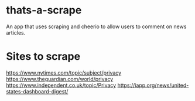 # thats-a-scrape
An app that uses scraping and cheerio to allow users to comment on news articles. 

# Sites to scrape
https://www.nytimes.com/topic/subject/privacy
https://www.theguardian.com/world/privacy
https://www.independent.co.uk/topic/Privacy
https://iapp.org/news/united-states-dashboard-digest/

